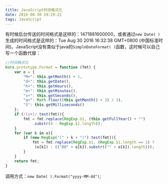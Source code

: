 ```yaml
---
title: JavaScript时间格式化
date: 2016-08-30 19:29:22
tags: JavaScript
---
```

有时候后台传送的时间格式是这样的：1471881600000，或者通过`new Date( )`生成的时间格式是这样的：Tue Aug 30 2016 16:32:38 GMT+0800 (中国标准时间)。JavaScript没有类似于java的`SimpleDateFormat( )`函数，这时候可以自己写一个函数代替：

<!--more-->
```javascript
//时间格式化
Date.prototype.Format = function (fmt) { 
    var o = {
        "M+": this.getMonth() + 1, 
        "d+": this.getDate(), 
        "h+": this.getHours(), 
        "m+": this.getMinutes(),
        "s+": this.getSeconds(), 
        "q+": Math.floor((this.getMonth() + 3) / 3), 
        "S": this.getMilliseconds()
    };
    if (/(y+)/.test(fmt)){
        fmt = fmt.replace(RegExp.$1, (this.getFullYear() + "")
            .substr(4 - RegExp.$1.length));
    }
    for (var k in o){
        if (new RegExp("(" + k + ")").test(fmt)){
            fmt = fmt.replace(RegExp.$1, (RegExp.$1.length == 1) ?
             (o[k]) : (("00" + o[k]).substr(("" + o[k]).length)));
        } 
    }
    return fmt;
}
```
调用方式：`new Date( ).Format("yyyy-MM-dd")`;